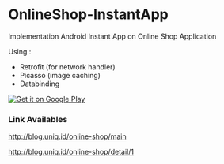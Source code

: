 # OnlineShop-InstantApp
Implementation Android Instant App on Online Shop Application

Using :
- Retrofit (for network handler)
- Picasso (image caching)
- Databinding


[![Get it on Google Play](https://play.google.com/intl/en_us/badges/images/generic/en_badge_web_generic.png)](https://play.google.com/store/apps/details?id=com.annasblackhat.onlineshop)

### Link Availables
http://blog.uniq.id/online-shop/main

http://blog.uniq.id/online-shop/detail/1

